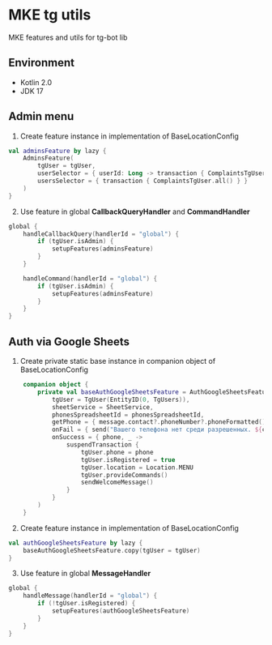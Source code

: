 # MKE tg utils
MKE features and utils for tg-bot lib

## Environment
- Kotlin 2.0
- JDK 17

## Admin menu

1. Create feature instance in implementation of BaseLocationConfig
```kotlin
val adminsFeature by lazy {
    AdminsFeature(
        tgUser = tgUser,
        userSelector = { userId: Long -> transaction { ComplaintsTgUser.findById(userId) } },
        usersSelector = { transaction { ComplaintsTgUser.all() } }
    )
}
```

2. Use feature in global **CallbackQueryHandler** and **CommandHandler**
```kotlin
global {
    handleCallbackQuery(handlerId = "global") {
        if (tgUser.isAdmin) {
            setupFeatures(adminsFeature)
        }
    }

    handleCommand(handlerId = "global") {
        if (tgUser.isAdmin) {
            setupFeatures(adminsFeature)
        }
    }
}
```

## Auth via Google Sheets
1. Create private static base instance in companion object of BaseLocationConfig
```kotlin
    companion object {
        private val baseAuthGoogleSheetsFeature = AuthGoogleSheetsFeature(
            tgUser = TgUser(EntityID(0, TgUsers)),
            sheetService = SheetService,
            phonesSpreadsheetId = phonesSpreadsheetId,
            getPhone = { message.contact?.phoneNumber?.phoneFormatted() },
            onFail = { send("Вашего телефона нет среди разрешенных. ${contactEmail?.let { "Обратитесь на почту $it, чтобы вас добавили в систему." }}") },
            onSuccess = { phone, _ ->
                suspendTransaction {
                    tgUser.phone = phone
                    tgUser.isRegistered = true
                    tgUser.location = Location.MENU
                    tgUser.provideCommands()
                    sendWelcomeMessage()
                }
            }
        )
    }
```

2. Create feature instance in implementation of BaseLocationConfig
```kotlin
val authGoogleSheetsFeature by lazy {
    baseAuthGoogleSheetsFeature.copy(tgUser = tgUser)
}
```

3. Use feature in global **MessageHandler**
```kotlin
global {
    handleMessage(handlerId = "global") {
        if (!tgUser.isRegistered) {
            setupFeatures(authGoogleSheetsFeature)
        }
    }
}
```